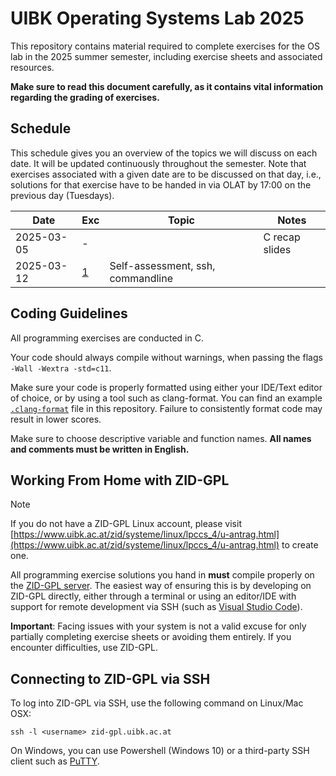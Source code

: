 # UIBK Operating Systems Lab 2025

This repository contains material required to complete exercises for the OS lab in the 2025 summer semester, including exercise sheets and associated resources.

**Make sure to read this document carefully, as it contains vital information regarding the grading of exercises.**

## Schedule

This schedule gives you an overview of the topics we will discuss on each date. It will be updated continuously throughout the semester.
Note that exercises associated with a given date are to be discussed on that day, i.e., solutions for that exercise have to be handed in via OLAT by 17:00 on the previous day (Tuesdays).

| Date       | Exc              | Topic                                                 | Notes             |
| ---------- | ---              | ----------------------------                          | --------------    |
| 2025-03-05 | -                |                                                       | C recap slides    |
| 2025-03-12 | [1](exercise01/) | Self-assessment, ssh, commandline                     |                   |

## Coding Guidelines

All programming exercises are conducted in C.

Your code should always compile without warnings, when passing the flags `-Wall -Wextra -std=c11`.

Make sure your code is properly formatted using either your IDE/Text editor of choice, or by using a tool such as clang-format.
You can find an example [`.clang-format`](.clang-format) file in this repository.
Failure to consistently format code may result in lower scores.

Make sure to choose descriptive variable and function names.
**All names and comments must be written in English.**

## Working From Home with ZID-GPL

> [!NOTE]
> If you do not have a ZID-GPL Linux account, please visit [https://www.uibk.ac.at/zid/systeme/linux/lpccs_4/u-antrag.html](https://www.uibk.ac.at/zid/systeme/linux/lpccs_4/u-antrag.html) to create one.

All programming exercise solutions you hand in **must** compile properly on the [ZID-GPL server](https://www.uibk.ac.at/zid/systeme/linux/lpccs_4/benutzeranleitung_zid-gpl.html).
The easiest way of ensuring this is by developing on ZID-GPL directly, either through a terminal or using an editor/IDE with support for remote development via SSH (such as [Visual Studio Code](https://code.visualstudio.com/docs/remote/ssh)).

**Important**: Facing issues with your system is not a valid excuse for only partially completing exercise sheets or avoiding them entirely. If you encounter difficulties, use ZID-GPL.

## Connecting to ZID-GPL via SSH

To log into ZID-GPL via SSH, use the following command on Linux/Mac OSX:

`ssh -l <username> zid-gpl.uibk.ac.at`

On Windows, you can use Powershell (Windows 10) or a third-party SSH client
such as [PuTTY](https://www.putty.org/).
